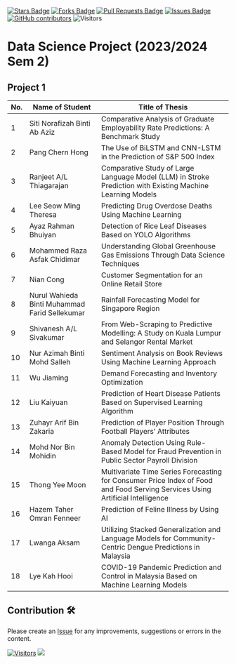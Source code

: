 <a href="https://github.com/drshahizan/research-design/stargazers"><img src="https://img.shields.io/github/stars/drshahizan/research-design" alt="Stars Badge"/></a>
<a href="https://github.com/drshahizan/research-design/network/members"><img src="https://img.shields.io/github/forks/drshahizan/research-design" alt="Forks Badge"/></a>
<a href="https://github.com/drshahizan/research-design/pulls"><img src="https://img.shields.io/github/issues-pr/drshahizan/research-design" alt="Pull Requests Badge"/></a>
<a href="https://github.com/drshahizan/research-design"><img src="https://img.shields.io/github/issues/drshahizan/research-design" alt="Issues Badge"/></a>
<a href="https://github.com/drshahizan/research-design/graphs/contributors"><img alt="GitHub contributors" src="https://img.shields.io/github/contributors/drshahizan/research-design?color=2b9348"></a>
![Visitors](https://api.visitorbadge.io/api/visitors?path=https%3A%2F%2Fgithub.com%2Fdrshahizan%2BDM&labelColor=%23d9e3f0&countColor=%23697689&style=flat)

# Data Science Project (2023/2024 Sem 2)

## Project 1

| No. | Name of Student                          | Title of Thesis                                                                                       |
|-----|------------------------------------------|------------------------------------------------------------------------------------------------------|
| 1   | Siti Norafizah Binti Ab Aziz             | Comparative Analysis of Graduate Employability Rate Predictions: A Benchmark Study                   |
| 2   | Pang Chern Hong                          | The Use of BiLSTM and CNN-LSTM in the Prediction of S&P 500 Index                                     |
| 3   | Ranjeet A/L Thiagarajan                  | Comparative Study of Large Language Model (LLM) in Stroke Prediction with Existing Machine Learning Models |
| 4   | Lee Seow Ming Theresa                    | Predicting Drug Overdose Deaths Using Machine Learning                                               |
| 5   | Ayaz Rahman Bhuiyan                      | Detection of Rice Leaf Diseases Based on YOLO Algorithms                                             |
| 6   | Mohammed Raza Asfak Chidimar             | Understanding Global Greenhouse Gas Emissions Through Data Science Techniques                        |
| 7   | Nian Cong                                | Customer Segmentation for an Online Retail Store                                                     |
| 8   | Nurul Wahieda Binti Muhammad Farid Sellekumar | Rainfall Forecasting Model for Singapore Region                                                  |
| 9   | Shivanesh A/L Sivakumar                  | From Web-Scraping to Predictive Modelling: A Study on Kuala Lumpur and Selangor Rental Market        |
| 10  | Nur Azimah Binti Mohd Salleh             | Sentiment Analysis on Book Reviews Using Machine Learning Approach                                   |
| 11  | Wu Jiaming                               | Demand Forecasting and Inventory Optimization                                                        |
| 12  | Liu Kaiyuan                              | Prediction of Heart Disease Patients Based on Supervised Learning Algorithm                          |
| 13  | Zuhayr Arif Bin Zakaria                  | Prediction of Player Position Through Football Players’ Attributes                                   |
| 14  | Mohd Nor Bin Mohidin                     | Anomaly Detection Using Rule-Based Model for Fraud Prevention in Public Sector Payroll Division      |
| 15  | Thong Yee Moon                           | Multivariate Time Series Forecasting for Consumer Price Index of Food and Food Serving Services Using Artificial Intelligence |
| 16  | Hazem Taher Omran Fenneer                | Prediction of Feline Illness by Using AI                                                             |
| 17  | Lwanga Aksam                             | Utilizing Stacked Generalization and Language Models for Community-Centric Dengue Predictions in Malaysia |
| 18  | Lye Kah Hooi                             | COVID-19 Pandemic Prediction and Control in Malaysia Based on Machine Learning Models                |

## Contribution 🛠️
Please create an [Issue](https://github.com/drshahizan/research-design/issues) for any improvements, suggestions or errors in the content.



[![Visitors](https://api.visitorbadge.io/api/visitors?path=https%3A%2F%2Fgithub.com%2Fdrshahizan&labelColor=%23697689&countColor=%23555555&style=plastic)](https://visitorbadge.io/status?path=https%3A%2F%2Fgithub.com%2Fdrshahizan)
![](https://hit.yhype.me/github/profile?user_id=81284918)
